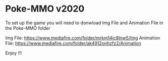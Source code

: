 # Poke-MMO v2020

To set up the game you will need to donwload Img File and Animation File in the Poke-MMO folder

Img File: https://www.mediafire.com/folder/mrkm14ic8lnw5/Img
Animation File: https://www.mediafire.com/folder/ak4912onhzfz2/Animation

Enjoy !!!
